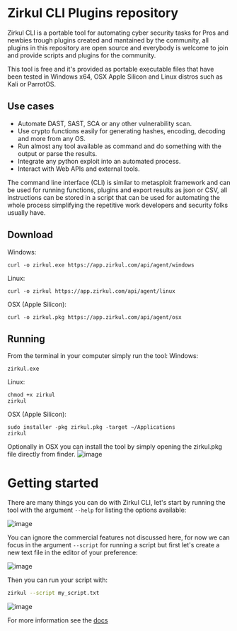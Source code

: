 # Zirkul CLI Plugins repository
Zirkul CLI is a portable tool for automating cyber security tasks for Pros and newbies trough plugins created and mantained by the community, all plugins in this repository are open source and everybody is welcome to join and provide scripts and plugins for the community.

This tool is free and it's provided as portable executable files that have been tested in Windows x64, OSX Apple Silicon and Linux distros such as Kali or ParrotOS.

## Use cases
* Automate DAST, SAST, SCA or any other vulnerability scan.
* Use crypto functions easily for generating hashes, encoding, decoding and more from any OS.
* Run almost any tool available as command and do something with the output or parse the results.
* Integrate any python exploit into an automated process.
* Interact with Web APIs and external tools.

The command line interface (CLI) is similar to metasploit framework and can be used for running functions, plugins and export results as json or CSV, all instructions can be stored in a script that can be used for automating the whole process simplifying the repetitive work developers and security folks usually have.

## Download

Windows:
```
curl -o zirkul.exe https://app.zirkul.com/api/agent/windows

```
Linux:
```
curl -o zirkul https://app.zirkul.com/api/agent/linux
```
OSX (Apple Silicon):
```
curl -o zirkul.pkg https://app.zirkul.com/api/agent/osx
```
## Running
From the terminal in your computer simply run the tool:
Windows:
```
zirkul.exe
```
Linux:
```
chmod +x zirkul
zirkul
```
OSX (Apple Silicon):
```
sudo installer -pkg zirkul.pkg -target ~/Applications
zirkul
```
Optionally in OSX you can install the tool by simply opening the zirkul.pkg file directly from finder.
![image](https://github.com/user-attachments/assets/c393bedf-c269-4367-a566-72f5aa32db1a)

# Getting started
There are many things you can do with Zirkul CLI, let's start by running the tool with the argument `--help` for listing the options available:

![image](https://github.com/user-attachments/assets/7c496acf-cc01-4121-a114-3b1687e32e65)

You can ignore the commercial features not discussed here, for now we can focus in the argument `--script` for running a script but first let's create a new text file in the editor of your preference:

![image](https://github.com/user-attachments/assets/2591d246-dac8-4189-9a94-0a2dd2524dc0)

Then you can run your script with:
``` bash
zirkul --script my_script.txt
```

![image](https://github.com/user-attachments/assets/fe4d7de4-5d56-4000-a0ed-6ee755163b3c)

For more information see the [docs](https://docs.zirkul.com/zirkul-agent/running-the-agent/command-line-interface)
